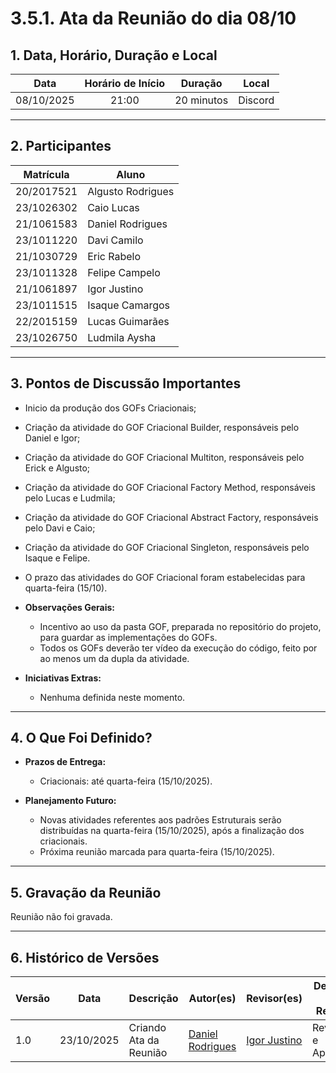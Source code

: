 <style>
.markdown-section table {
    justify-items: center;
}

img{
    max-height: 300px;
    justify-items: center;
}

.markdown-section h4{
    margin-bottom: 0;
}

.markdown-section p{
    margin-top: 0;
}

.markdown-section .collumns-glossary{
    columns: 2;
    column-gap: 64px;
}

.video-caption {
    text-align: center;
    margin-top: 4px;
}

</style>

# 3.5.1. Ata da Reunião do dia 08/10

## **1. Data, Horário, Duração e Local**

| **Data** | **Horário de Início** | **Duração** | **Local** |
| :---: | :---: | :---: | :---: |
| 08/10/2025 | 21:00 | 20 minutos | Discord |

-----

## **2. Participantes**

| **Matrícula** | **Aluno**      |
| ------------- | ----------------- |
| 20/2017521  |  Algusto Rodrigues |
| 23/1026302  |  Caio Lucas        |
| 21/1061583  |  Daniel Rodrigues  |
| 23/1011220  |  Davi Camilo       |
| 21/1030729  |  Eric Rabelo       |
| 23/1011328  |  Felipe Campelo    |
| 21/1061897  |  Igor Justino      |
| 23/1011515  |  Isaque Camargos   |
| 22/2015159  |  Lucas Guimarães   |
| 23/1026750  |  Ludmila Aysha     |

-----

## **3. Pontos de Discussão Importantes**

  * Inicio da produção dos GOFs Criacionais;
  * Criação da atividade do GOF Criacional Builder, responsáveis pelo Daniel e Igor;
  * Criação da atividade do GOF Criacional Multiton, responsáveis pelo Erick e Algusto;
  * Criação da atividade do GOF Criacional Factory Method, responsáveis pelo Lucas e Ludmila;
  * Criação da atividade do GOF Criacional Abstract Factory, responsáveis pelo Davi e Caio;
  * Criação da atividade do GOF Criacional Singleton, responsáveis pelo Isaque e Felipe.
  * O prazo das atividades do GOF Criacional foram estabelecidas para quarta-feira (15/10).

* **Observações Gerais:**

  * Incentivo ao uso da pasta GOF, preparada no repositório do projeto, para guardar as implementações do GOFs.
  * Todos os GOFs deverão ter vídeo da execução do código, feito por ao menos um da dupla da atividade.

* **Iniciativas Extras:**

  * Nenhuma definida neste momento.

---

## **4. O Que Foi Definido?**

* **Prazos de Entrega:**

  * Criacionais: até quarta-feira (15/10/2025).

* **Planejamento Futuro:**

  * Novas atividades referentes aos padrões Estruturais serão distribuídas na quarta-feira (15/10/2025), após a finalização dos criacionais.
  * Próxima reunião marcada para quarta-feira (15/10/2025).

---


## **5. Gravação da Reunião**

Reunião não foi gravada.

-----

## **6. Histórico de Versões**

| Versão | Data | Descrição | Autor(es) | Revisor(es) | Detalhes da Revisão |
| -- | -- | -- | -- | -- | -- |
| 1.0 | 23/10/2025 | Criando Ata da Reunião | [Daniel Rodrigues](https://github.com/DanielRogs) | [Igor Justino](https://github.com/IgorJustino)  | Revisado e Aprovado |